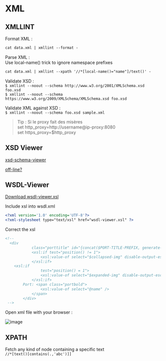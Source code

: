 # XML

## XMLLINT

Format XML :  
```xml
cat data.xml | xmllint --format -
```
Parse XML :  
Use local-name() trick to ignore namespace prefixes
```xml
cat data.xml | xmllint --xpath '//*[local-name()="name"]/text()' -
```
Validate XSD :  
`$ xmllint --noout --schema http://www.w3.org/2001/XMLSchema.xsd foo.xsd`  
`$ xmllint --noout --schema https://www.w3.org/2009/XMLSchema/XMLSchema.xsd foo.xsd`  

Validate XML against XSD :  
`$ xmllint --noout --schema foo.xsd sample.xml`  

> Tip : Si le proxy fait des misères  
> set http_proxy=http://username@ip-proxy:8080  
> set https_proxy=$http_proxy  


## XSD Viewer

[xsd-schema-viewer](https://github.com/peterraf/online-xsd-viewer)  

[off-line?](https://github.com/dgucc/sandbox/blob/main/tips/xsdviewer.html)  

## WSDL-Viewer

[Download wsdl-viewer.xsl](https://github.com/qvantel/wsdl-viewer/blob/master/wsdl-viewer.xsl)

Include xsl into wsdl.xml  

```xml
<?xml version='1.0' encoding='UTF-8'?>
<?xml-stylesheet type="text/xsl" href="wsdl-viewer.xsl" ?>
```
Correct the xsl 
```xml
<!--
  <div
			class="porttitle" id="{concat($PORT-TITLE-PREFIX, generate-id($port-type))}">
			<xsl:if test="position() != 1">
				<xsl:value-of select="$collapsed-img" disable-output-escaping="yes" />
			</xsl:if>
    <xsl:if
				test="position() = 1">
				<xsl:value-of select="$expanded-img" disable-output-escaping="yes" />
			</xsl:if>
		Port: <span class="portbold">
				<xsl:value-of select="@name" />
			</span>
		</div>
 -->
```
Open xml file with your browser :  

![image](https://github.com/user-attachments/assets/4704945d-eaa4-4d4d-9dc1-ac35082b1183)

## XPATH

Fetch any kind of node containing a specific text  
`//*[text()[contains(.,'abc')]]`  


